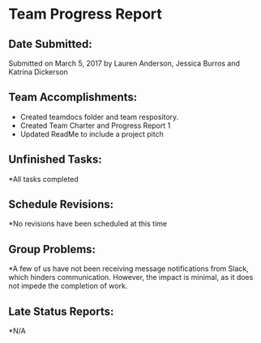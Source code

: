 # Team Progress Report 

## Date Submitted: 

Submitted on March 5, 2017 by Lauren Anderson, Jessica Burros and Katrina Dickerson  

## Team Accomplishments: 

* Created teamdocs folder and team respository.
* Created Team Charter and Progress Report 1
* Updated ReadMe to include a project pitch

## Unfinished Tasks: 

*All tasks completed

## Schedule Revisions: 

*No revisions have been scheduled at this time

## Group Problems: 

*A few of us have not been receiving message notifications from Slack, which hinders communication. However, the impact is minimal, as it does not impede the completion of work.

## Late Status Reports: 

*N/A
